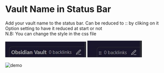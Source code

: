 # Vault Name in Status Bar  

Add your vault name to the status bar.
Can be reduced to :: by cliking on it  
Option setting to have it reduced at start or not  
N.B: You can change the style in the css file

![img1](./enlarged.jpg)  ![img2](./reduced.jpg)  

![demo](NameVaultStatusBar.gif) 
